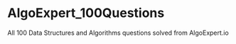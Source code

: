 # AlgoExpert_100Questions
All 100 Data Structures and Algorithms questions solved from AlgoExpert.io
